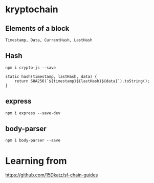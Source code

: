 # kryptochain

## Elements of a block
    Timestamp, Data, CurrentHash, LastHash

## Hash

    npm i crypto-js --save

    static hash(timestamp, lastHash, data) {
        return SHA256(`${timestamp}${lastHash}${data}`).toString();
    }

## express
    npm i express --save-dev
## body-parser
    npm i body-parser --save

# Learning from
https://github.com/15Dkatz/sf-chain-guides
